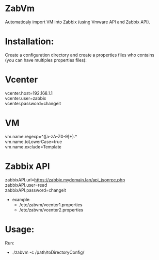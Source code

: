 ZabVm
=======
Automaticaly import VM into Zabbix (using Vmware API and Zabbix API).


Installation:
============
Create a configuration directory and create a properties files who contains (you can have multiples properties files):

  # Vcenter  
  vcenter.host=192.168.1.1  
  vcenter.user=zabbix  
  vcenter.password=changeit 
  
  # VM  
  vm.name.regexp=^([a-zA-Z0-9]+).*  
  vm.name.toLowerCase=true  
  vm.name.exclude=Template
  
  # Zabbix API  
  zabbixAPI.url=https://zabbix.mydomain.lan/api_jsonrpc.php  
  zabbixAPI.user=read  
  zabbixAPI.password=changeit

- example:      
  - /etc/zabvm/vcenter1.properties
  - /etc/zabvm/vcenter2.properties

Usage:
=====

Run:
- ./zabvm -c /path/toDirectoryConfig/

